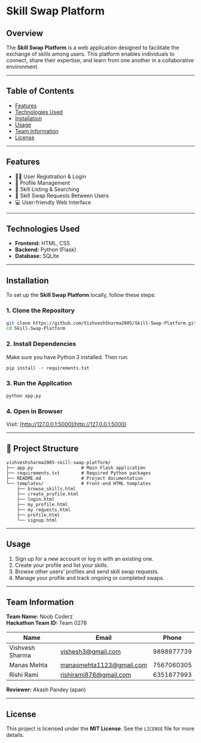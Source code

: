 
# Skill Swap Platform

## Overview

The **Skill Swap Platform** is a web application designed to facilitate the exchange of skills among users. This platform enables individuals to connect, share their expertise, and learn from one another in a collaborative environment.

---

## Table of Contents

- [Features](#features)
- [Technologies Used](#technologies-used)
- [Installation](#installation)
- [Usage](#usage)
- [Team Information](#team-information)
- [License](#license)

---

## Features

- 🧑‍💻 User Registration & Login  
- 👤 Profile Management  
- 📝 Skill Listing & Searching  
- 🔄 Skill Swap Requests Between Users  
- 💻 User-friendly Web Interface  

---

## Technologies Used

- **Frontend:** HTML, CSS  
- **Backend:** Python (Flask)  
- **Database:** SQLite  

---

## Installation

To set up the **Skill Swap Platform** locally, follow these steps:

### 1. Clone the Repository
```bash
git clone https://github.com/VishveshSharma2005/Skill-Swap-Platform.git
cd Skill-Swap-Platform
```

### 2. Install Dependencies

Make sure you have Python 3 installed. Then run:
```bash
pip install -r requirements.txt
```

### 3. Run the Application
```bash
python app.py
```

### 4. Open in Browser

Visit: [http://127.0.0.1:5000](http://127.0.0.1:5000)

---

## 📁 Project Structure

```
vishveshsharma2005-skill-swap-platform/
├── app.py                  # Main Flask application
├── requirements.txt        # Required Python packages
├── README.md               # Project documentation
└── templates/              # Front-end HTML templates
    ├── browse_skills.html
    ├── create_profile.html
    ├── login.html
    ├── my_profile.html
    ├── my_requests.html
    ├── profile.html
    └── signup.html
```

---

## Usage

1. Sign up for a new account or log in with an existing one.  
2. Create your profile and list your skills.  
3. Browse other users’ profiles and send skill swap requests.  
4. Manage your profile and track ongoing or completed swaps.

---

## Team Information

**Team Name:** Noob Coderz  
**Hackathon Team ID:** Team 0278  

| Name           | Email                         | Phone        |
|----------------|-------------------------------|--------------|
| Vishvesh Sharma| vishesh3@gmail.com            | 9898977739   |
| Manas Mehta    | manasmehta1123@gmail.com      | 7567060305   |
| Rishi Rami     | rishirami876@gmail.com        | 6351877993   |

**Reviewer:** Akash Pandey (apan)

---

## License

This project is licensed under the **MIT License**. See the `LICENSE` file for more details.
